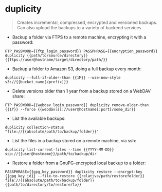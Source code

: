 # duplicity

> Creates incremental, compressed, encrypted and versioned backups.
> Can also upload the backups to a variety of backend services.

- Backup a folder via FTPS to a remote machine, encrypting it with a password:

`FTP_PASSWORD={{ftp_login_password}} PASSPHRASE={{encryption_password}} duplicity {{path/to/source/directory}} {{ftps://user@hostname/target/directory/path/}}`

- Backup a folder to Amazon S3, doing a full backup every month:

`duplicity --full-if-older-than {{1M}} --use-new-style s3://{{bucket_name[/prefix]}}`

- Delete versions older than 1 year from a backup stored on a WebDAV share:

`FTP_PASSWORD={{webdav_login_password}} duplicity remove-older-than {{1Y}} --force {{webdav[s]://user@hostname[:port]/some_dir}}`

- List the available backups:

`duplicity collection-status "file://{{absolute/path/to/backup/folder}}"`

- List the files in a backup stored on a remote machine, via ssh:

`duplicity list-current-files --time {{YYYY-MM-DD}} scp://{{user@hostname}}/path/to/backup/dir`

- Restore a folder from a GnuPG-encrypted local backup to a folder:

`PASSPHRASE={{gpg_key_password}} duplicity restore --encrypt-key {{gpg_key_id}} --file-to-restore {{relative/path/restorefolder}} file://{{absolute/path/to/backup/folder}} {{path/to/directory/to/restore/to}}`
